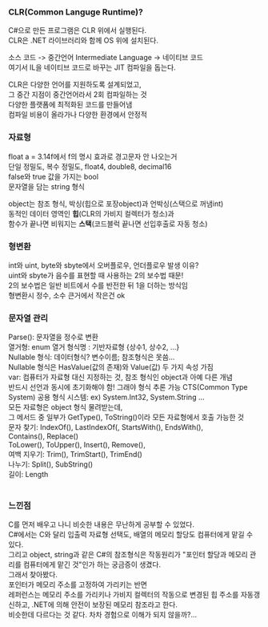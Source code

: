 ### CLR(Common Languge Runtime)?  
C#으로 만든 프로그램은 CLR 위에서 실행된다.  
CLR은 .NET 라이브러리와 함께 OS 위에 설치된다.  

소스 코드 -> 중간언어 Intermediate Language -> 네이티브 코드  
여기서 IL을 네이티브 코드로 바꾸는 JIT 컴파일을 돕는다.      

CLR은 다양한 언어를 지원하도록 설계되었고,  
그 중간 지점이 중간언어라서 2회 컴파일하는 것      
다양한 플랫폼에 최적화된 코드를 만들어냄    
컴파일 비용이 올라가나 다양한 환경에서 안정적  

### 자료형
float a = 3.14f에서 f의 명시 효과로 경고문자 안 나오는거  
단일 정밀도, 복수 정밀도, float4, double8, decimal16    
false와 true 값을 가지는 bool  
문자열을 담는 string 형식    
  
object는 참조 형식, 박싱(힙으로 포장object)과 언박싱(스택으로 꺼냄int)    
동적인 데이터 영역인 **힙**(CLR의 가비지 컬렉터가 청소)과     
함수가 끝나면 비워지는 **스택**(코드블럭 끝나면 선입후출로 자동 청소)  

### 형변환
int와 uint, byte와 sbyte에서 오버플로우, 언더플로우 발생 이유?    
uint와 sbyte가 음수를 표현할 때 사용하는 2의 보수법 때문!      
2의 보수법은 일반 비트에서 수를 반전한 뒤 1을 더하는 방식임      
형변환시 정수, 소수 큰거에서 작은건 ok    

### 문자열 관리
Parse(): 문자열을 정수로 변환  
열거형: enum 열거 형식명 : 기반자료형 {상수1, 상수2, ...}    
Nullable 형식:  데이터형식? 변수이름; 참조형식은 못씀...    
Nullable 형식은 HasValue(값의 존재)와 Value(값) 두 가지 속성 가짐        
var: 컴퓨터가 자료형 대신 지정하는 것, 참조 형식인 object과 아예 다른 개념    
반드시 선언과 동시에 초기화해야 함! 그래야 형식 추론 가능
CTS(Common Type System) 공용 형식 시스템: ex) System.Int32, System.String ...  
모든 자료형은 object 형식 물려받는데,   
그 메서드 중 일부가 GetType(), ToString()이라 모든 자료형에서 호출 가능한 것  
문자 찾기: IndexOf(), LastIndexOf(, StartsWith(), EndsWith(),  
Contains(), Replace()  
ToLower(), ToUpper(), Insert(), Remove(),  
여백 지우기: Trim(), TrimStart(), TrimEnd()  
나누기: Split(), SubString()  
길이: Length   
<br/>
 
### 느낀점
C를 먼저 배우고 나니 비슷한 내용은 무난하게 공부할 수 있었다.  
C#에서는 C와 달리 입출력 자료형 선택도, 배열의 메모리 할당도 컴퓨터에게 맡길 수 있다.  
그리고 object, string과 같은 C#의 참조형식은 작동원리가 "포인터 할당과 메모리 관리를 컴퓨터에게 맡긴 것"인가 하는 궁금증이 생겼다.  
그래서 찾아봤다.  
포인터가 메모리 주소를 고정하여 가리키는 반면  
레퍼런스는 메모리 주소를 가리키나 가비지 컬렉터의 작동으로 변경된 힙 주소를 자동갱신하고, .NET에 의해 안전이 보장된 메모리 참조라고 한다.  
비슷한데 다르다는 것 같다. 차차 경험으로 이해가 되지 않을까?...   






